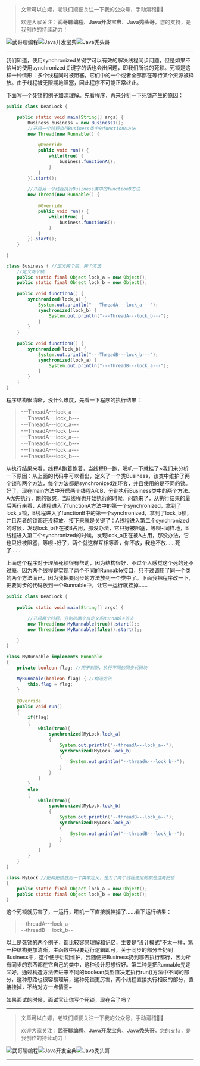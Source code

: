> 文章可以白嫖，老铁们顺便关注一下我的公众号，手动滑稽🤣🤣 &nbsp;
>
> 欢迎大家关注：**武哥聊编程**、**Java开发宝典**、**Java秃头哥**，您的支持，是我创作的持续动力！&nbsp;&nbsp;

![武哥聊编程](https://img-blog.csdnimg.cn/202002150421550.jpg)![Java开发宝典](https://img-blog.csdnimg.cn/20200608005630228.png)![Java秃头哥](https://img-blog.csdnimg.cn/20201025170941235.png)

----

我们知道，使用synchronized关键字可以有效的解决线程同步问题，但是如果不恰当的使用synchronized关键字的话也会出问题，即我们所说的死锁。死锁是这样一种情形：多个线程同时被阻塞，它们中的一个或者全部都在等待某个资源被释放。由于线程被无限期地阻塞，因此程序不可能正常终止。 

下面写一个死锁的例子加深理解。先看程序，再来分析一下死锁产生的原因：

```java
public class DeadLock {

	public static void main(String[] args) {
		Business business = new Business1();
		//开启一个线程执行Business类中的functionA方法
		new Thread(new Runnable() {
			
			@Override
			public void run() {
				while(true) {
					business.functionA();
				}
			}
		}).start();
		
		//开启另一个线程执行Business类中的functionB方法
		new Thread(new Runnable() {
			
			@Override
			public void run() {
				while(true) {
					business.functionB();
				}
			}
		}).start();
	}

}

class Business { //定义两个锁，两个方法
	//定义两个锁
	public static final Object lock_a = new Object();
	public static final Object lock_b = new Object();	
	
	public void functionA() {
		synchronized(lock_a) {
			System.out.println("---ThreadA---lock_a---");
			synchronized(lock_b) {
				System.out.println("---ThreadA---lock_b---");
			}
		}
	}
	
	public void functionB() {
		synchronized(lock_b) {
			System.out.println("---ThreadB---lock_b---");
			synchronized(lock_a) {
				System.out.println("---ThreadB---lock_a---");
			}
		}
	}
}
```
程序结构很清晰，没什么难度，先看一下程序的执行结果：
>---ThreadA---lock_a---<br>
>---ThreadA---lock_b---<br>
>---ThreadA---lock_a---<br>
>---ThreadA---lock_b---<br>
>---ThreadA---lock_a---<br>
>---ThreadA---lock_b---<br>
>---ThreadA---lock_a---<br>
>---ThreadB---lock_b---<br>

从执行结果来看，线程A跑着跑着，当线程B一跑，啪叽一下就挂了~我们来分析一下原因：从上面的代码中可以看出，定义了一个类Business，该类中维护了两个锁和两个方法，每个方法都是synchronized连环套，并且使用的是不同的锁。好了，现在main方法中开启两个线程A和B，分别执行Business类中的两个方法。A优先执行，跑的很爽，当B线程也开始执行的时候，问题来了，从执行结果的最后两行来看，A线程进入了functionA方法中的第一个synchronized，拿到了lock_a锁，B线程进入了functionB中的第一个synchronized，拿到了lock_b锁，并且两者的锁都还没释放。接下来就是关键了：A线程进入第二个synchronized的时候，发现lock_b正在被B占用，那没办法，它只好被阻塞，等呗~同样地，B线程进入第二个synchronized的时候，发现lock_a正在被A占用，那没办法，它也只好被阻塞，等呗~好了，两个就这样互相等着，你不放，我也不放……死了……

上面这个程序对于理解死锁很有帮助，因为结构很好，不过个人感觉这个死的还不过瘾，因为两个线程是实现了两个不同的Runnable接口，只不过调用了同一个类的两个方法而已，因为我把要同步的方法放到一个类中了。下面我把程序改一下，把要同步的代码放到一个Runnable中，让它一运行就挂掉……

```java
public class DeadLock {	
	
	public static void main(String[] args) {		
		
		//开启两个线程，分别扔两个自定义的Runnable进去
		new Thread(new MyRunnable(true)).start();;
		new Thread(new MyRunnable(false)).start();;

	}
}

class MyRunnable implements Runnable
{
	private boolean flag; //用于判断，执行不同的同步代码块
	
	MyRunnable(boolean flag) { //构造方法
		this.flag = flag;
	}
	
	@Override
	public void run()
	{
		if(flag)
		{
			while(true){			
				synchronized(MyLock.lock_a)
				{
					System.out.println("--threadA---lock_a--");
					synchronized(MyLock.lock_b)
					{
						System.out.println("--threadA---lock_b--");
					}	
				}
			}
		}
		else
		{
			while(true){			
				synchronized(MyLock.lock_b)
				{
					System.out.println("--threadB---lock_a--");
					synchronized(MyLock.lock_a)
					{
						System.out.println("--threadB---lock_b--");
					}	
				}
			}
		}
	}
}

class MyLock //把两把锁放到一个类中定义，是为了两个线程使用的都是这两把锁
{
	public static final Object lock_a = new Object();
	public static final Object lock_b = new Object();	
}
```
这个死锁就厉害了，一运行，啪叽一下直接就挂掉了……看下运行结果：

>--threadA---lock_a--<br>
>--threadB---lock_b--<br>

以上是死锁的两个例子，都比较容易理解和记忆，主要是“设计模式”不太一样，第一种结构更加清晰，主函数中只要运行逻辑即可，关于同步的部分全扔到Business中，这个便于后期维护，我随便把Business扔到哪去执行都行，因为所有同步的东西都在它自己的类中，这种设计思想很好。第二种是把Runnable先定义好，通过构造方法传进来不同的boolean类型值决定执行run()方法中不同的部分，这种思路也很容易理解，这种死锁更厉害，两个线程直接执行相反的部分，直接挂掉，不给对方一点情面~

如果面试的时候，面试官让你写个死锁，现在会了吗？

----

> 文章可以白嫖，老铁们顺便关注一下我的公众号，手动滑稽🤣🤣 &nbsp;
>
> 欢迎大家关注：**武哥聊编程**、**Java开发宝典**、**Java秃头哥**，您的支持，是我创作的持续动力！&nbsp;&nbsp;

![武哥聊编程](https://img-blog.csdnimg.cn/202002150421550.jpg)![Java开发宝典](https://img-blog.csdnimg.cn/20200608005630228.png)![Java秃头哥](https://img-blog.csdnimg.cn/20201025170941235.png)

----